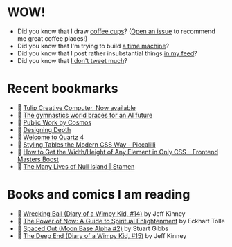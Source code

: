 # WOW!

- Did you know that I draw [coffee cups](https://papercups.mamuso.net/)? ([Open an issue](https://github.com/mamuso/papercups/issues) to recommend me great coffee places!)
- Did you know that I'm trying to build [a time machine](https://github.com/mamuso/fluxcapacitor)?
- Did you know that I post rather insubstantial things [in my feed](https://feed.mamuso.net/)?
- Did you know that [I don't tweet much](https://twitter.com/mamuso)?

# Recent bookmarks

- 👀 [Tulip Creative Computer. Now available](https://tulip.computer/)
- 👀 [The gymnastics world braces for an AI future](https://www.theverge.com/c/24182327/olympics-gymnastics-ai-judging-fujitsu-jss-fig)
- 👀 [Public Work by Cosmos](https://public.work/)
- 👀 [Designing Depth](https://rauno.me/craft/depth)
- 👀 [Welcome to Quartz 4](https://quartz.jzhao.xyz/)
- 👀 [Styling Tables the Modern CSS Way - Piccalilli](https://piccalil.li/blog/styling-tables-the-modern-css-way/)
- 👀 [How to Get the Width/Height of Any Element in Only CSS – Frontend Masters Boost](https://frontendmasters.com/blog/how-to-get-the-width-height-of-any-element-in-only-css/)
- 👀 [The Many Lives of Null Island | Stamen](https://stamen.com/the-many-lives-of-null-island/)


# Books and comics I am reading

- 📘 [Wrecking Ball (Diary of a Wimpy Kid, #14)](https://www.goodreads.com/book/show/44091234) by Jeff Kinney
- 📘 [The Power of Now: A Guide to Spiritual Enlightenment](https://www.goodreads.com/book/show/6512869) by Eckhart Tolle
- 📘 [Spaced Out (Moon Base Alpha #2)](https://www.goodreads.com/book/show/26022750) by Stuart Gibbs
- 📘 [The Deep End (Diary of a Wimpy Kid, #15)](https://www.goodreads.com/book/show/51468119) by Jeff Kinney

